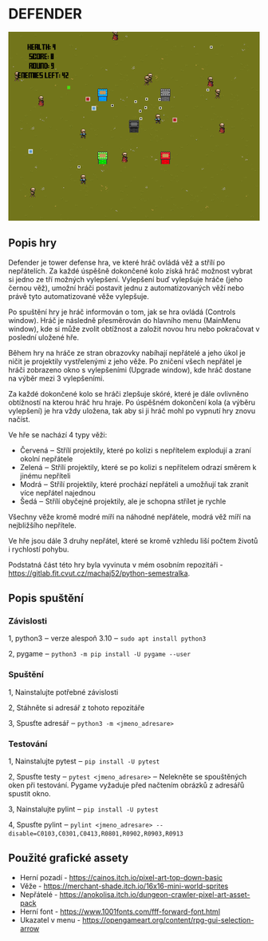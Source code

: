 # DEFENDER

![Screenshot ze hry](./media/game_screenshot.png)

## Popis hry

Defender je tower defense hra, ve které hráč ovládá věž a střílí po nepřátelích. Za každé úspěšně dokončené kolo získá hráč možnost vybrat si jedno ze tří možných vylepšení. Vylepšení buď vylepšuje hráče (jeho černou věž), umožní hráči postavit jednu z automatizovaných věží nebo právě tyto automatizované věže vylepšuje.

Po spuštění hry je hráč informován o tom, jak se hra ovládá (Controls window). Hráč je následně přesměrován do hlavního menu (MainMenu window), kde si může zvolit obtížnost a založit novou hru nebo pokračovat v poslední uložené hře.

Během hry na hráče ze stran obrazovky nabíhají nepřátelé a jeho úkol je ničit je projektily vystřelenými z jeho věže. Po zničení všech nepřátel je hráči zobrazeno okno s vylepšeními (Upgrade window), kde hráč dostane na výběr mezi 3 vylepšeními.

Za každé dokončené kolo se hráči zlepšuje skóré, které je dále ovlivněno obtížností na kterou hráč hru hraje. Po úspěšném dokončení kola (a výběru vylepšení) je hra vždy uložena, tak aby si ji hráč mohl po vypnutí hry znovu načíst.

Ve hře se nachází 4 typy věži:

- Červená ‒ Střílí projektily, které po kolizi s nepřítelem explodují a zraní okolní nepřátele
- Zelená ‒ Střílí projektily, které se po kolizi s nepřítelem odrazí směrem k jinému nepříteli
- Modrá ‒ Střílí projektily, které prochází nepřáteli a umožňují tak zranit více nepřátel najednou
- Šedá ‒ Střílí obyčejné projektily, ale je schopna střílet je rychle

Všechny věže kromě modré míří na náhodné nepřátele, modrá věž míří na nejbližšího nepřítele.

Ve hře jsou dále 3 druhy nepřátel, které se kromě vzhledu liší počtem životů i rychlostí pohybu.

Podstatná část této hry byla vyvinuta v mém osobním repozitáři - https://gitlab.fit.cvut.cz/machaj52/python-semestralka.

## Popis spuštění

### Závislosti

1, python3 ‒ verze alespoň 3.10 ‒ `sudo apt install python3`

2, pygame ‒ `python3 -m pip install -U pygame --user`

### Spuštění

1, Nainstalujte potřebné závislosti

2, Stáhněte si adresář z tohoto repozitáře 

3, Spusťte adresář ‒ `python3 -m <jmeno_adresare>`

### Testování

1, Nainstalujte pytest ‒ `pip install -U pytest`

2, Spusťte testy ‒ `pytest <jmeno_adresare>` ‒ Nelekněte se spouštěných oken při testování. Pygame vyžaduje před načtením obrázků z adresářů spustit okno.

3, Nainstalujte pylint ‒ `pip install -U pytest`

4, Spusťte pylint ‒ `pylint <jmeno_adresare> --disable=C0103,C0301,C0413,R0801,R0902,R0903,R0913`

## Použité grafické assety

- Herní pozadí - https://cainos.itch.io/pixel-art-top-down-basic
- Věže - https://merchant-shade.itch.io/16x16-mini-world-sprites
- Nepřátelé - https://anokolisa.itch.io/dungeon-crawler-pixel-art-asset-pack
- Herní font - https://www.1001fonts.com/fff-forward-font.html
- Ukazatel v menu - https://opengameart.org/content/rpg-gui-selection-arrow